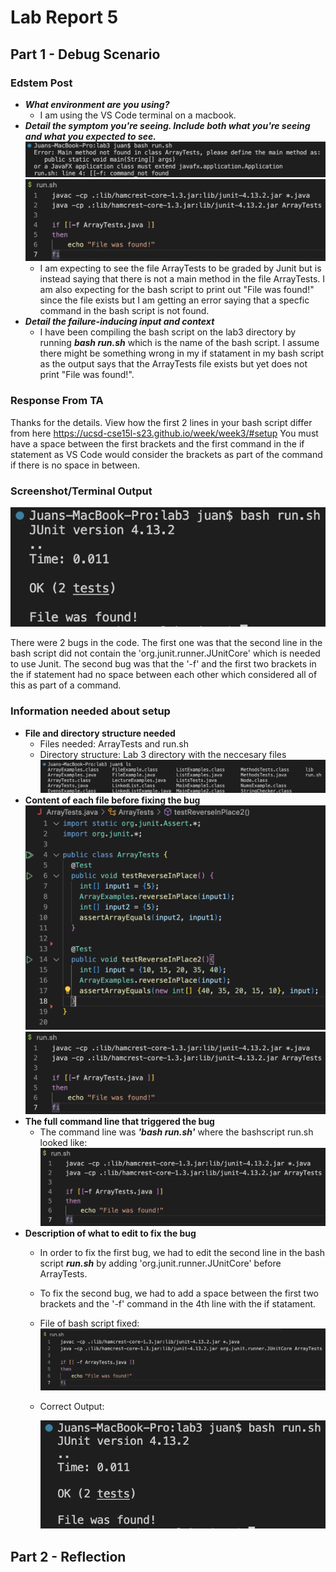 # Lab Report 5
## Part 1 - Debug Scenario
### Edstem Post
- _**What environment are you using?**_
    - I am using the VS Code terminal on a macbook.
- _**Detail the symptom you're seeing. Include both what you're seeing and what you expected to see.**_
    ![Image](Symptoml5.png)
    ![Image](Bash.png)
    - I am expecting to see the file ArrayTests to be graded by Junit but is instead saying that there is not a main method in the file ArrayTests. I am also expecting for the bash script to print out "File was found!" since the file exists but I am getting an error saying that a specfic command in the bash script is not found.
- _**Detail the failure-inducing input and context**_
    - I have been compiling the bash script on the lab3 directory by running _**bash run.sh**_ which is the name of the bash script. I assume there might be something wrong in my if statament in my bash script as the output says that the ArrayTests file exists but yet does not print "File was found!".

### Response From TA
Thanks for the details.
View how the first 2 lines in your bash script differ from here <https://ucsd-cse15l-s23.github.io/week/week3/#setup> 
You must have a space between the first brackets and the first command in the if statement as VS Code would consider the brackets as part of the command if there is no space in between.

### Screenshot/Terminal Output
![Image](Output.png)

There were 2 bugs in the code. The first one was that the second line in the bash script did not contain the 'org.junit.runner.JUnitCore' which is needed to use Junit. The second bug was that the '-f' and the first two brackets in the if statement had no space between each other which considered all of this as part of a command.

### Information needed about setup
- **File and directory structure needed**
    - Files needed: ArrayTests and run.sh
    - Directory structure: Lab 3 directory with the neccesary files
    ![Image](Files.png)
- **Content of each file before fixing the bug**
    ![Image](Contents.png)
    ![Image](Bash.png)
- **The full command line that triggered the bug**
    - The command line was _**'bash run.sh'**_ where the bashscript run.sh looked like:
    ![Image](Bash.png)
- **Description of what to edit to fix the bug**
    - In order to fix the first bug, we had to edit the second line in the bash script _**run.sh**_ by adding 'org.junit.runner.JUnitCore' before ArrayTests.
    - To fix the second bug, we had to add a space between the first two brackets and the '-f' command in the 4th line with the if statament.
    - File of bash script fixed:
        ![Image](Fixed.png)
    - Correct Output:
    
        ![Image](Output.png)
   
## Part 2 - Reflection

